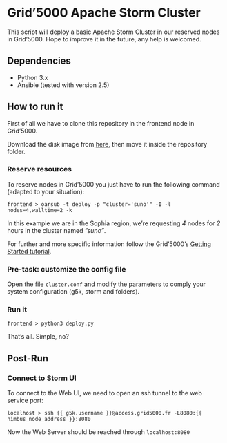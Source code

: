 # Grid’5000 Apache Storm Cluster # 

This script will deploy a basic Apache Storm Cluster in our reserved nodes in Grid’5000. Hope to improve it in the future, any help is welcomed.

## Dependencies ##

* Python 3.x
* Ansible (tested with version 2.5)

## How to run it ##

First of all we have to clone this repository in the frontend node in Grid’5000.

Download the disk image from [here](http://i3s.unice.fr/~pagliari/downloads/g5k-storm-image), then move it inside the repository folder.

### Reserve resources ###

To reserve nodes in Grid’5000 you just have to run the following command (adapted to your situation):
```shell
frontend > oarsub -t deploy -p "cluster='suno'" -I -l nodes=4,walltime=2 -k
```
In this example we are in the Sophia region, we’re requesting _4_ nodes for _2_ hours in the cluster named _”suno”_.

For further and more specific information follow the Grid’5000’s [Getting Started tutorial](https://www.grid5000.fr/mediawiki/index.php/Getting_Started).

### Pre-task: customize the config file ###

Open the file `cluster.conf` and modify the parameters to comply your system configuration (g5k, storm and folders).

### Run it ###

```shell
frontend > python3 deploy.py
```

That’s all. Simple, no?

## Post-Run ##

### Connect to Storm UI ###

To connect to the Web UI, we need to open an ssh tunnel to the web service port:

```shell
localhost > ssh {{ g5k.username }}@access.grid5000.fr -L8080:{{ nimbus_node_address }}:8080

```

Now the Web Server should be reached through `localhost:8080`
